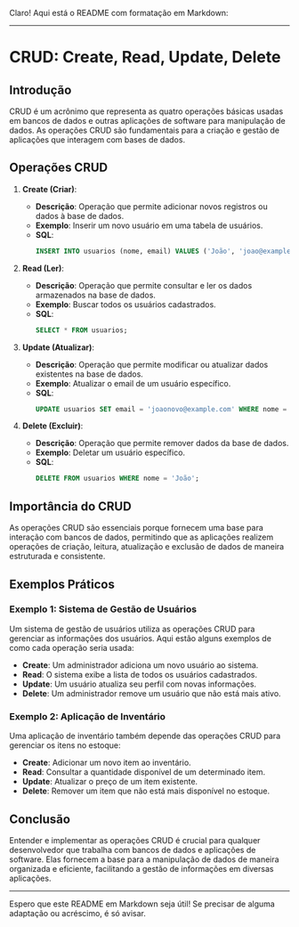 Claro! Aqui está o README com formatação em Markdown:

---

# CRUD: Create, Read, Update, Delete

## Introdução

CRUD é um acrônimo que representa as quatro operações básicas usadas em bancos de dados e outras aplicações de software para manipulação de dados. As operações CRUD são fundamentais para a criação e gestão de aplicações que interagem com bases de dados.

## Operações CRUD

1. **Create (Criar)**:
    - **Descrição**: Operação que permite adicionar novos registros ou dados à base de dados.
    - **Exemplo**: Inserir um novo usuário em uma tabela de usuários.
    - **SQL**: 
      ```sql
      INSERT INTO usuarios (nome, email) VALUES ('João', 'joao@example.com');
      ```

2. **Read (Ler)**:
    - **Descrição**: Operação que permite consultar e ler os dados armazenados na base de dados.
    - **Exemplo**: Buscar todos os usuários cadastrados.
    - **SQL**: 
      ```sql
      SELECT * FROM usuarios;
      ```

3. **Update (Atualizar)**:
    - **Descrição**: Operação que permite modificar ou atualizar dados existentes na base de dados.
    - **Exemplo**: Atualizar o email de um usuário específico.
    - **SQL**: 
      ```sql
      UPDATE usuarios SET email = 'joaonovo@example.com' WHERE nome = 'João';
      ```

4. **Delete (Excluir)**:
    - **Descrição**: Operação que permite remover dados da base de dados.
    - **Exemplo**: Deletar um usuário específico.
    - **SQL**: 
      ```sql
      DELETE FROM usuarios WHERE nome = 'João';
      ```

## Importância do CRUD

As operações CRUD são essenciais porque fornecem uma base para interação com bancos de dados, permitindo que as aplicações realizem operações de criação, leitura, atualização e exclusão de dados de maneira estruturada e consistente.

## Exemplos Práticos

### Exemplo 1: Sistema de Gestão de Usuários

Um sistema de gestão de usuários utiliza as operações CRUD para gerenciar as informações dos usuários. Aqui estão alguns exemplos de como cada operação seria usada:

- **Create**: Um administrador adiciona um novo usuário ao sistema.
- **Read**: O sistema exibe a lista de todos os usuários cadastrados.
- **Update**: Um usuário atualiza seu perfil com novas informações.
- **Delete**: Um administrador remove um usuário que não está mais ativo.

### Exemplo 2: Aplicação de Inventário

Uma aplicação de inventário também depende das operações CRUD para gerenciar os itens no estoque:

- **Create**: Adicionar um novo item ao inventário.
- **Read**: Consultar a quantidade disponível de um determinado item.
- **Update**: Atualizar o preço de um item existente.
- **Delete**: Remover um item que não está mais disponível no estoque.

## Conclusão

Entender e implementar as operações CRUD é crucial para qualquer desenvolvedor que trabalha com bancos de dados e aplicações de software. Elas fornecem a base para a manipulação de dados de maneira organizada e eficiente, facilitando a gestão de informações em diversas aplicações.

---

Espero que este README em Markdown seja útil! Se precisar de alguma adaptação ou acréscimo, é só avisar.
